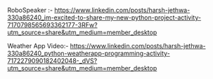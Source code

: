 RoboSpeaker :-
https://www.linkedin.com/posts/harsh-jethwa-330a86240_im-excited-to-share-my-new-python-project-activity-7170798565693362177-3RFw?utm_source=share&utm_medium=member_desktop


Weather App Video:-
https://www.linkedin.com/posts/harsh-jethwa-330a86240_python-weatherapp-programming-activity-7172279090182402048-_dVS?utm_source=share&utm_medium=member_desktop
